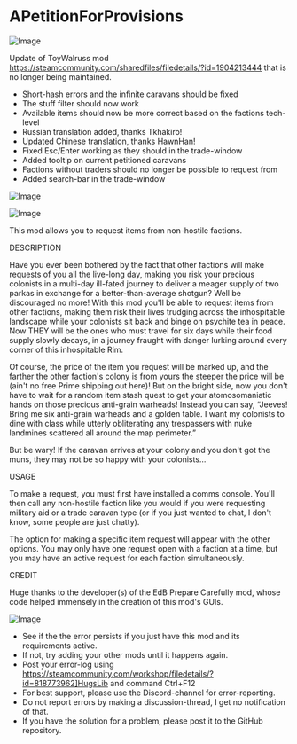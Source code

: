 # APetitionForProvisions

![Image](https://i.imgur.com/buuPQel.png)

Update of ToyWalruss mod
https://steamcommunity.com/sharedfiles/filedetails/?id=1904213444
that is no longer being maintained.

- Short-hash errors and the infinite caravans should be fixed
- The stuff filter should now work
- Available items should now be more correct based on the factions tech-level
- Russian translation added, thanks Tkhakiro!
- Updated Chinese translation, thanks HawnHan!
- Fixed Esc/Enter working as they should in the trade-window
- Added tooltip on current petitioned caravans
- Factions without traders should no longer be possible to request from
- Added search-bar in the trade-window

![Image](https://i.imgur.com/pufA0kM.png)

	
![Image](https://i.imgur.com/Z4GOv8H.png)

This mod allows you to request items from non-hostile factions.


DESCRIPTION

Have you ever been bothered by the fact that other factions will make requests of you all the live-long day, making you risk your precious colonists in a multi-day ill-fated journey to deliver a meager supply of two parkas in exchange for a better-than-average shotgun? Well be discouraged no more! With this mod you'll be able to request items from other factions, making them risk their lives trudging across the inhospitable landscape while your colonists sit back and binge on psychite tea in peace. Now THEY will be the ones who must travel for six days while their food supply slowly decays, in a journey fraught with danger lurking around every corner of this inhospitable Rim.

Of course, the price of the item you request will be marked up, and the farther the other faction's colony is from yours the steeper the price will be (ain't no free Prime shipping out here)! But on the bright side, now you don't have to wait for a random item stash quest to get your atomosomaniatic hands on those precious anti-grain warheads! Instead you can say, “Jeeves! Bring me six anti-grain warheads and a golden table. I want my colonists to dine with class while utterly obliterating any trespassers with nuke landmines scattered all around the map perimeter.”

But be wary! If the caravan arrives at your colony and you don't got the muns, they may not be so happy with your colonists...


USAGE

To make a request, you must first have installed a comms console. You'll then call any non-hostile faction like you would if you were requesting military aid or a trade caravan type (or if you just wanted to chat, I don't know, some people are just chatty).

The option for making a specific item request will appear with the other options. You may only have one request open with a faction at a time, but you may have an active request for each faction simultaneously.
    

CREDIT

Huge thanks to the developer(s) of the EdB Prepare Carefully mod, whose code helped immensely in the creation of this mod's GUIs.


![Image](https://i.imgur.com/PwoNOj4.png)



-  See if the the error persists if you just have this mod and its requirements active.
-  If not, try adding your other mods until it happens again.
-  Post your error-log using https://steamcommunity.com/workshop/filedetails/?id=818773962]HugsLib and command Ctrl+F12
-  For best support, please use the Discord-channel for error-reporting.
-  Do not report errors by making a discussion-thread, I get no notification of that.
-  If you have the solution for a problem, please post it to the GitHub repository.



